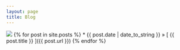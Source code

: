 ```yaml
---
layout: page
title: Blog
---
```

<img src = "https://user-images.githubusercontent.com/45428531/100492602-ce3d9900-30fb-11eb-9ebe-2f4b26d9bca1.jpg">
{% for post in site.posts %}
  * {{ post.date | date_to_string }} &raquo; [ {{ post.title }} ]({{ post.url }})
{% endfor %}

